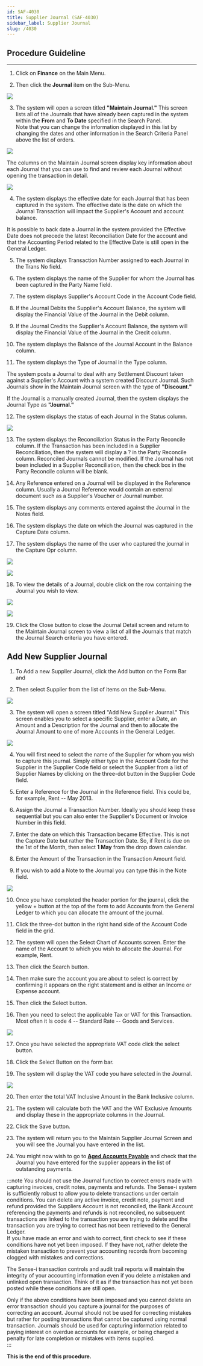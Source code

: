 ```yaml
---
id: SAF-4030
title: Supplier Journal (SAF-4030)
sidebar_label: Supplier Journal
slug: /4030
---
```

## Procedure Guideline
___ 

1.  Click on **Finance** on the Main Menu.  

2.  Then click the **Journal** item on the
    Sub-Menu.  
	
![](../static/img/docs/SAF-4030/image01.png)  

3.  The system will open a screen titled **"Maintain Journal."**
This screen lists all of the Journals that have already been captured in the
system within the **From** and **To Date** specified in the Search Panel.  
Note that you can change the information displayed in this list by
changing the dates and other information in the Search Criteria
Panel above the list of orders.

![](../static/img/docs/SAF-4030/image3.jpg)  

The columns on the Maintain Journal screen display key information
about each Journal that you can use to find and review each Journal
without opening the transaction in detail.  

![](../static/img/docs/SAF-4030/image004.jpg)  

4.  The system displays the effective date for each Journal that has
    been captured in the system. The effective date is the date on which
    the Journal Transaction will impact the Supplier's Account and
    account balance.  

It is possible to back date a Journal in the system provided the
Effective Date does not precede the latest Reconciliation Date for the
account and that the Accounting Period related to the Effective Date
is still open in the General Ledger.  

5.  The system displays Transaction Number assigned to each Journal in
    the Trans No field.  

1.  The system displays the name of the Supplier for whom the Journal
    has been captured in the Party Name field.  

1.  The system displays Supplier's Account Code in the Account Code
    field.  

1.  If the Journal Debits the Supplier's Account Balance, the system
    will display the Financial Value of the Journal in the Debit column.  

1.  If the Journal Credits the Supplier's Account Balance, the system
    will display the Financial Value of the Journal in the Credit
    column.  

1.  The system displays the Balance of the Journal Account in the
    Balance column.  

1.  The system displays the Type of Journal in the Type column.

The system posts a Journal to deal with any Settlement Discount taken
against a Supplier's Account with a system created Discount Journal.
Such Journals show in the Maintain Journal screen with the type of
**"Discount."**  

If the Journal is a manually created Journal, then the system displays
the Journal Type as **"Journal."**  

12. The system displays the status of each Journal in the Status column.

![](../static/img/docs/SAF-4030/image006.jpg)  

13. The system displays the Reconciliation Status in the Party Reconcile
    column. If the Transaction has been included in a Supplier
    Reconciliation, then the system will display a ? in the Party
    Reconcile column. Reconciled Journals cannot be modified. If the
    Journal has not been included in a Supplier Reconciliation, then the
    check box in the Party Reconcile column will be blank.  

1.  Any Reference entered on a Journal will be displayed in the
    Reference column. Usually a Journal Reference would contain an
    external document such as a Supplier's Voucher or Journal number.  

1.  The system displays any comments entered against the Journal in the
    Notes field.  

1.  The system displays the date on which the Journal was captured in
    the Capture Date column.  

1.  The system displays the name of the user who captured the journal in
    the Capture Opr column.  

![](../static/img/docs/SAF-4030/image008.jpg)  

![](../static/img/docs/SAF-4030/image010.jpg)  

18. To view the details of a Journal, double click on the row containing
    the Journal you wish to view.

![](../static/img/docs/SAF-4030/image003.jpg)  

![](../static/img/docs/SAF-4030/image017.jpg)  

19. Click the Close button to close the Journal Detail screen and return
    to the Maintain Journal screen to view a list of all the Journals
    that match the Journal Search criteria you have entered.  

## Add New Supplier Journal  

1.  To Add a new Supplier Journal, click the Add button on the Form Bar
    and

1.  Then select Supplier from the list of items on the Sub-Menu.  
	
![](../static/img/docs/SAF-4030/image4.jpg)  	

3.  The system will open a screen titled "Add New Supplier Journal."
    This screen enables you to select a specific Supplier, enter a Date,
    an Amount and a Description for the Journal and then to allocate the
	Journal Amount to one of more Accounts in the General Ledger.

![](../static/img/docs/SAF-4030/image6.jpg)  

4.  You will first need to select the name of the Supplier for whom you
    wish to capture this journal. Simply either type in the Account Code
    for the Supplier in the Supplier Code field or select the Supplier
    from a list of Supplier Names by clicking on the three-dot button in
    the Supplier Code field.  

1.  Enter a Reference for the Journal in the Reference field. This could
    be, for example, Rent -- May 2013.  

1.  Assign the Journal a Transaction Number. Ideally you should keep
    these sequential but you can also enter the Supplier's Document or
    Invoice Number in this field.  

1. Enter the date on which this Transaction became Effective. This is
    not the Capture Date but rather the Transaction Date. 
	So, if Rent is due on the 1st of the Month, then select **1 May** 
	from the drop down calendar.  

1. Enter the Amount of the Transaction in the Transaction Amount field.  

1. If you wish to add a Note to the Journal you can type this in the
    Note field.  

![](../static/img/docs/SAF-4030/image8.jpg)  

10. Once you have completed the header portion for the journal, click
    the yellow + button at the top of the form to add Accounts from the
    General Ledger to which you can allocate the amount of the journal.  

1.  Click the three-dot button in the right hand side of the Account
    Code field in the grid.  

1.  The system will open the Select Chart of Accounts screen. Enter the
    name of the Account to which you wish to allocate the Journal. For
    example, Rent.  

1.  Then click the Search button.  

1.  Then make sure the account you are about to select is correct by
    confirming it appears on the right statement and is either an Income
    or Expense account.  

1.  Then click the Select button.  

1.  Then you need to select the applicable Tax or VAT for this
    Transaction. Most often it Is code 4 -- Standard Rate -- Goods and
    Services.  
	
![](../static/img/docs/SAF-4030/image10.jpg)  	

17. Once you have selected the appropriate VAT code click the select
    button.  

1. Click the Select Button on the form bar.  

1. The system will display the VAT code you have selected in the
    Journal.  

![](../static/img/docs/SAF-4030/image12.jpg)  

20. Then enter the total VAT Inclusive Amount in the Bank Inclusive
    column.  

1. The system will calculate both the VAT and the VAT Exclusive Amounts
    and display these in the appropriate columns in the Journal.  

1. Click the Save button.  

1. The system will return you to the Maintain Supplier Journal Screen
    and you will see the Journal you have entered in the list.  

1. You might now wish to go to **[Aged Accounts Payable](4053)** and check
    that the Journal you have entered for the supplier appears in the
    list of outstanding payments.  

:::note
You should not use the Journal function to correct errors made with
capturing invoices, credit notes, payments and refunds. The Sense-i
system is sufficiently robust to allow you to delete transactions
under certain conditions. You can delete any active invoice, credit
note, payment and refund provided the Suppliers Account is not
reconciled, the Bank Account referencing the payments and refunds is
not reconciled, no subsequent transactions are linked to the
transaction you are trying to delete and the transaction you are
trying to correct has not been retrieved to the General Ledger.  
If you
have made an error and wish to correct, first check to see if these
conditions have not yet been imposed. If they have not, rather delete
the mistaken transaction to prevent your accounting records from
becoming clogged with mistakes and corrections.  

The Sense-i transaction
controls and audit trail reports will maintain the integrity of your
accounting information even if you delete a mistaken and unlinked open
transaction. Think of it as if the transaction has not yet been posted
while these conditions are still open.  

Only if the above conditions have been imposed and you cannot delete
an error transaction should you capture a journal for the purposes of
correcting an account. Journal should not be used for correcting
mistakes but rather for posting transactions that cannot be captured
using normal transaction. Journals should be used for capturing
information related to paying interest on overdue accounts for
example, or being charged a penalty for late completion or mistakes
with items supplied.  
:::  

**This is the end of this procedure.**
